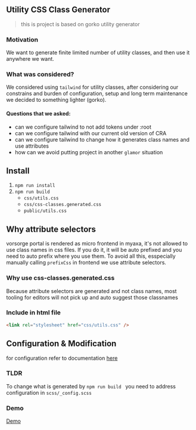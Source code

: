 ## Utility CSS Class Generator

> this is project is based on gorko utility generator

### Motivation

We want to generate finite limited number of utility classes, and then use it anywhere we want.

### What was considered?

We considered using `tailwind` for utility classes, after considering our constrains and
burden of configuration, setup and long term maintenance we decided to something lighter (gorko).

#### Questions that we asked:

- can we configure tailwind to not add tokens under :root
- can we configure tailwind with our current old version of CRA
- can we configure tailwind to change how it generates class names and use attributes
- how can we avoid putting project in another `glamor` situation

## Install

1. `npm run install`
2. `npm run build`
   - `css/utils.css`
   - `css/css-classes.generated.css`
   - `public/utils.css`

## Why attribute selectors

vorsorge portal is rendered as micro frontend in myaxa, it's not allowed to use class names in
css files. If you do it, it will be auto prefixed and you need to auto prefix where you use them.
To avoid all this, esspecially manually calling `prefixCss` in frontend we use attribute selectors.

### Why use css-classes.generated.css

Because attribute selectors are generated and not class names, most tooling for editors will not pick up
and auto suggest those classnames

### Include in html file

```html
<link rel="stylesheet" href="css/utils.css" />
```

## Configuration & Modification

for configuration refer to documentation [here](gorko/readme.md)

### TLDR

To change what is generated by `npm run build ` you need to address configuration in `scss/_config.scss`

### Demo

<a href="https://raw.githack.com/marko-axa/css-classes-generator/master/public/index.html">Demo</a>
